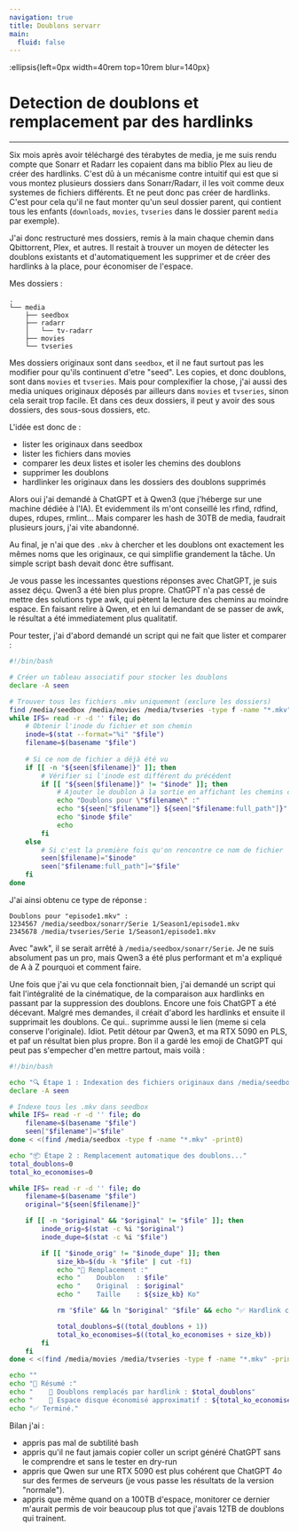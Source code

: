 ```yaml
---
navigation: true
title: Doublons servarr
main:
  fluid: false
---
```

:ellipsis{left=0px width=40rem top=10rem blur=140px}

# Detection de doublons et remplacement par des hardlinks
---

Six mois après avoir téléchargé des térabytes de media, je me suis rendu compte que Sonarr et Radarr les copaient dans ma biblio Plex au lieu de créer des hardlinks. C'est dû à un mécanisme contre intuitif qui est que si vous montez plusieurs dossiers dans Sonarr/Radarr, il les voit comme deux systemes de fichiers différents. Et ne peut donc pas créer de hardlinks. C'est pour cela qu'il ne faut monter qu'un seul dossier parent, qui contient tous les enfants (`downloads`, `movies`, `tvseries` dans le dossier parent `media` par exemple).

J'ai donc restructuré mes dossiers, remis à la main chaque chemin dans Qbittorrent, Plex, et autres. Il restait à trouver un moyen de détecter les doublons existants et d'automatiquement les supprimer et de créer des hardlinks à la place, pour économiser de l'espace.

Mes dossiers :

```console
.
└── media
    ├── seedbox
    ├── radarr
    │   └── tv-radarr
    ├── movies
    └── tvseries
```

Mes dossiers originaux sont dans `seedbox`, et il ne faut surtout pas les modifier pour qu'ils continuent d'etre "seed". Les copies, et donc doublons, sont dans `movies` et `tvseries`. Mais pour complexifier la chose, j'ai aussi des media uniques originaux déposés par ailleurs dans `movies` et `tvseries`, sinon cela serait trop facile. Et dans ces deux dossiers, il peut y avoir des sous dossiers, des sous-sous dossiers, etc. 

L'idée est donc de : 

- lister les originaux dans seedbox
- lister les fichiers dans movies
- comparer les deux listes et isoler les chemins des doublons
- supprimer les doublons
- hardlinker les originaux dans les dossiers des doublons supprimés

Alors oui j'ai demandé à ChatGPT et à Qwen3 (que j'héberge sur une machine dédiée à l'IA). Et evidemment ils m'ont conseillé les rfind, rdfind, dupes, rdupes, rmlint... Mais comparer les hash de 30TB de media, faudrait plusieurs jours, j'ai vite abandonné.

Au final, je n'ai que des `.mkv` à chercher et les doublons ont exactement les mêmes noms que les originaux, ce qui simplifie grandement la tâche. Un simple script bash devait donc être suffisant.

Je vous passe les incessantes questions réponses avec ChatGPT, je suis assez déçu. Qwen3 a été bien plus propre. ChatGPT n'a pas cessé de mettre des solutions type awk, qui pètent la lecture des chemins au moindre espace. En faisant relire à Qwen, et en lui demandant de se passer de awk, le résultat a été immediatement plus qualitatif.

Pour tester, j'ai d'abord demandé un script qui ne fait que lister et comparer :

```bash
#!/bin/bash

# Créer un tableau associatif pour stocker les doublons
declare -A seen

# Trouver tous les fichiers .mkv uniquement (exclure les dossiers)
find /media/seedbox /media/movies /media/tvseries -type f -name "*.mkv" -print0 | \
while IFS= read -r -d '' file; do
    # Obtenir l'inode du fichier et son chemin
    inode=$(stat --format="%i" "$file")
    filename=$(basename "$file")
    
    # Si ce nom de fichier a déjà été vu
    if [[ -n "${seen[$filename]}" ]]; then
        # Vérifier si l'inode est différent du précédent
        if [[ "${seen[$filename]}" != "$inode" ]]; then
            # Ajouter le doublon à la sortie en affichant les chemins complets
            echo "Doublons pour \"$filename\" :"
            echo "${seen["$filename"]} ${seen["$filename:full_path"]}"
            echo "$inode $file"
            echo
        fi
    else
        # Si c'est la première fois qu'on rencontre ce nom de fichier
        seen[$filename]="$inode"
        seen["$filename:full_path"]="$file"
    fi
done
```

J'ai ainsi obtenu ce type de réponse :

```
Doublons pour "episode1.mkv" :
1234567 /media/seedbox/sonarr/Serie 1/Season1/episode1.mkv
2345678 /media/tvseries/Serie 1/Season1/episode1.mkv
```

Avec "awk", il se serait arrêté à  `/media/seedbox/sonarr/Serie`. Je ne suis absolument pas un pro, mais Qwen3 a été plus performant et m'a expliqué de A à Z pourquoi et comment faire.

Une fois que j'ai vu que cela fonctionnait bien, j'ai demandé un script qui fait l'intégralité de la cinématique, de la comparaison aux hardlinks en passant par la suppression des doublons.
Encore une fois ChatGPT a été décevant. Malgré mes demandes, il créait d'abord les hardlinks et ensuite il supprimait les doublons. Ce qui.. suprimme aussi le lien (meme si cela conserve l'originale). Idiot.
Petit détour par Qwen3, et ma RTX 5090 en PLS, et paf un résultat bien plus propre. Bon il a gardé les emoji de ChatGPT qui peut pas s'empecher d'en mettre partout, mais voilà :

```bash
#!/bin/bash

echo "🔍 Étape 1 : Indexation des fichiers originaux dans /media/seedbox..."
declare -A seen

# Indexe tous les .mkv dans seedbox
while IFS= read -r -d '' file; do
    filename=$(basename "$file")
    seen["$filename"]="$file"
done < <(find /media/seedbox -type f -name "*.mkv" -print0)

echo "📦 Étape 2 : Remplacement automatique des doublons..."
total_doublons=0
total_ko_economises=0

while IFS= read -r -d '' file; do
    filename=$(basename "$file")
    original="${seen[$filename]}"

    if [[ -n "$original" && "$original" != "$file" ]]; then
        inode_orig=$(stat -c %i "$original")
        inode_dupe=$(stat -c %i "$file")

        if [[ "$inode_orig" != "$inode_dupe" ]]; then
            size_kb=$(du -k "$file" | cut -f1)
            echo "🔁 Remplacement :"
            echo "    Doublon   : $file"
            echo "    Original  : $original"
            echo "    Taille    : ${size_kb} Ko"

            rm "$file" && ln "$original" "$file" && echo "✅ Hardlink créé."

            total_doublons=$((total_doublons + 1))
            total_ko_economises=$((total_ko_economises + size_kb))
        fi
    fi
done < <(find /media/movies /media/tvseries -type f -name "*.mkv" -print0)

echo ""
echo "🧾 Résumé :"
echo "    🔗 Doublons remplacés par hardlink : $total_doublons"
echo "    💾 Espace disque économisé approximatif : ${total_ko_economises} Ko (~$((total_ko_economises / 1024)) Mo)"
echo "✅ Terminé."
```

Bilan j'ai :
- appris pas mal de subtilité bash
- appris qu'il ne faut jamais copier coller un script généré ChatGPT sans le comprendre et sans le tester en dry-run
- appris que Qwen sur une RTX 5090 est plus cohérent que ChatGPT 4o sur des fermes de serveurs (je vous passe les résultats de la version "normale").
- appris que même quand on a 100TB d'espace, monitorer ce dernier m'aurait permis de voir beaucoup plus tot que j'avais 12TB de doublons qui trainent.
